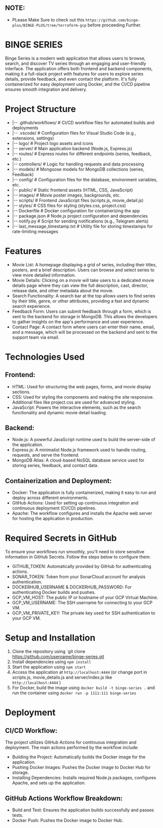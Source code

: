 ## NOTE: 
- PLease Make Sure to check out this `https://github.com/binge-plus/BINGE-PLUS/tree/terraform-gcp` before proceeding Further.

# BINGE SERIES
Binge Series is a modern web application that allows users to browse, search, and discover TV series through an engaging and user-friendly interface. The application offers both frontend and backend components, making it a full-stack project with features for users to explore series details, provide feedback, and even contact the platform. It's fully containerized for easy deployment using Docker, and the CI/CD pipeline ensures smooth integration and delivery.

# Project Structure
- |-- .github/workflows/      # CI/CD workflow files for automated builds and deployments
- |-- .vscode/                # Configuration files for Visual Studio Code (e.g., extensions, settings)
- |-- logo/                   # Project logo assets and icons
- |-- server/                 # Main application backend (Node.js, Express.js)
-    |-- routes/             # Express routes for different endpoints (series, feedback, etc.)
-    |-- controllers/        # Logic for handling requests and data processing
-    |-- models/             # Mongoose models for MongoDB collections (series, Feedback)
-    |-- config/             # Configuration files for the database, environment variables, etc.
- |-- public/                 # Static frontend assets (HTML, CSS, JavaScript)
-    |-- images/             # Movie poster images, backgrounds, etc.
-    |-- scripts/            # Frontend JavaScript files (scripts.js, movie_detail.js)
-    |-- styles/             # CSS files for styling (styles.css, project.css)
- |-- Dockerfile              # Docker configuration for containerizing the app
- |-- package.json            # Node.js project configuration and dependencies
- |-- notify.py               # Script for sending notifications (e.g., Telegram alerts)
- |-- last_message_timestamp.txt # Utility file for storing timestamps for rate-limiting messages


# Features
- Movie List: A homepage displaying a grid of series, including their titles, posters, and a brief description. Users can browse and select series to view more detailed information.
- Movie Details: Clicking on a movie will take users to a dedicated movie details page where they can view the full description, cast, director, release date, and other metadata about the movie.
- Search Functionality: A search bar at the top allows users to find series by their title, genre, or other attributes, providing a fast and dynamic search experience.
- Feedback Form: Users can submit feedback through a form, which is sent to the backend for storage in MongoDB. This allows the developers to gather insights on the app's performance and user experience.
- Contact Page: A contact form where users can enter their name, email, and a message, which will be processed on the backend and sent to the support team via email.

# Technologies Used
## Frontend:
- HTML: Used for structuring the web pages, forms, and movie display sections.
- CSS: Used for styling the components and making the site responsive. Additional files like project.css are used for advanced styling.
- JavaScript: Powers the interactive elements, such as the search functionality and dynamic movie detail loading.

## Backend:
- Node.js: A powerful JavaScript runtime used to build the server-side of the application.
- Express.js: A minimalist Node.js framework used to handle routing, requests, and serve the frontend.
- MongoDB Atlas: A cloud-based NoSQL database service used for storing series, feedback, and contact data.

## Containerization and Deployment:
- Docker: The application is fully containerized, making it easy to run and deploy across different environments.
- GitHub Actions: Used for setting up continuous integration and continuous deployment (CI/CD) pipelines.
- Apache: The workflow configures and installs the Apache web server for hosting the application in production.

# Required Secrets in GitHub
To ensure your workflows run smoothly, you'll need to store sensitive information in GitHub Secrets. Follow the steps below to configure them:
- GITHUB_TOKEN: Automatically provided by GitHub for authenticating actions.
- SONAR_TOKEN: Token from your SonarCloud account for analysis authentication.
- DOCKERHUB_USERNAME & DOCKERHUB_PASSWORD: For authenticating Docker builds and pushes.
- GCP_VM_HOST: The public IP or hostname of your GCP Virtual Machine.
- GCP_VM_USERNAME: The SSH username for connecting to your GCP VM.
- GCP_VM_PRIVATE_KEY: The private key used for SSH authentication to your GCP VM.

# Setup and Installation
1. Clone the repository using `git clone https://github.com/username/binge-series.git
2. Install dependencies using `npm install`
3. Start the application using `npm start`
4. Access the application at `http://localhost:4444` (or change port in scripts.js, movie_details.js and server/index.js like `http://localhost:4444` )
5. For Docker, build the image using `docker build -t binge-series .` and run the container using `docker run -p 1111:111 binge-series`

# Deployment
## CI/CD Workflow:
The project utilizes GitHub Actions for continuous integration and deployment. The main actions performed by the workflow include:

- Building the Project: Automatically builds the Docker image for the application.
- Pushing Docker Images: Pushes the Docker image to Docker Hub for storage.
- Installing Dependencies: Installs required Node.js packages, configures Apache, and sets up the application.

## GitHub Actions Workflow Breakdown:
- Build and Test: Ensures the application builds successfully and passes tests.
- Docker Push: Pushes the Docker image to Docker Hub.

